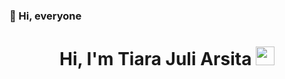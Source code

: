 ### 👋 Hi, everyone

<h1 align="center" color:"Navy">
Hi, I'm Tiara Juli Arsita
  <img src="https://media.giphy.com/media/hvRJCLFzcasrR4ia7z/giphy.gif" width="30">
</h1>



